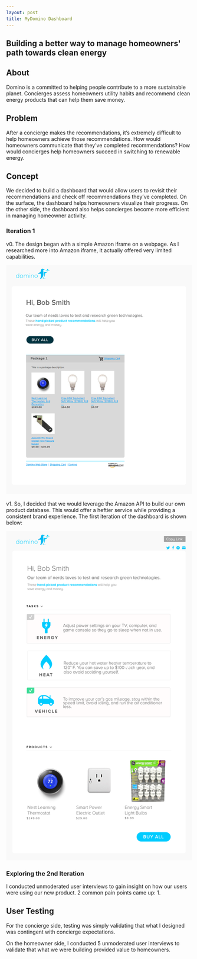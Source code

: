 ```yaml
---
layout: post
title: MyDomino Dashboard
---
```


## Building a better way to manage homeowners' path towards clean energy

## About
Domino is a committed to helping people contribute to a more sustainable planet.
Concierges assess homeowners utility habits and recommend clean energy products that can help them save money.

## Problem

After a concierge makes the recommendations, it’s extremely difficult to help homeowners achieve those recommendations. How would homeowners communicate that they’ve completed recommendations? How would concierges help homeowners succeed in switching to renewable energy.

## Concept

We decided to build a dashboard that would allow users to revisit their recommendations and check off recommendations they’ve completed. On the surface, the dashboard helps homeowners visualize their progress. On the other side, the dashboard also helps concierges become more efficient in managing homeowner activity.


### Iteration 1

v0. The design began with a simple Amazon iframe on a webpage. As I researched more into Amazon iframe, it actually offered very limited capabilities.

![amazon iframe](../assets/dashboard_amazon.png)

v1. So, I decided that we would leverage the Amazon API to build our own product database. This would offer a heftier service while providing a consistent brand experience. The first iteration of the dashboard is shown below:

<div class="img-overflow">
<img src= "../assets/dashboard_first.png">
</div>

### Exploring the 2nd Iteration
I conducted unmoderated user interviews to gain insight on how our users were using our new product. 2 common pain points came up:
1. 

## User Testing

For the concierge side, testing was simply validating that what I designed was contingent with concierge expectations.

On the homeowner side, I conducted 5 unmoderated user interviews to validate that what we were building provided value to homeowners.
